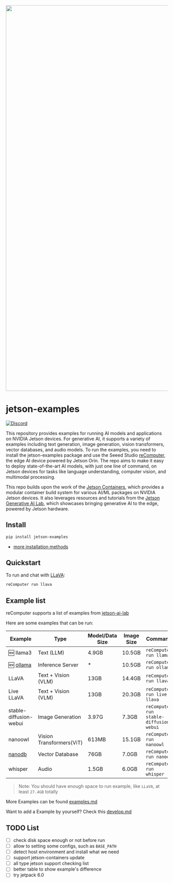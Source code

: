 <div align="center">
  <img alt="jetson" width="1200px" src="https://files.seeedstudio.com/wiki/reComputer-Jetson/jetson-examples/Jetson1200x300.png">
</div>

# jetson-examples

[![Discord](https://dcbadge.vercel.app/api/server/5BQCkty7vN?style=flat&compact=true)](https://discord.gg/5BQCkty7vN)

This repository provides examples for running AI models and applications on NVIDIA Jetson devices.  For generative AI, it supports a variety of examples including text generation, image generation, vision transformers, vector databases, and audio models.
To run the examples, you need to install the jetson-examples package and use the Seeed Studio [reComputer](https://www.seeedstudio.com/reComputer-J4012-p-5586.html), the edge AI device powered by Jetson Orin.  The repo aims to make it easy to deploy state-of-the-art AI models, with just one line of command, on Jetson devices for tasks like language understanding, computer vision, and multimodal processing.

This repo builds upon the work of the [Jetson Containers](https://github.com/dusty-nv/jetson-containers), which provides a modular container build system for various AI/ML packages on NVIDIA Jetson devices. It also leverages resources and tutorials from the [Jetson Generative AI Lab](https://www.jetson-ai-lab.com/index.html), which showcases bringing generative AI to the edge, powered by Jetson hardware.

## Install

```sh
pip install jetson-examples
```

- [more installation methods](./docs/install.md)

## Quickstart

To run and chat with [LLaVA](https://www.jetson-ai-lab.com/tutorial_llava.html):

```sh
reComputer run llava
```

## Example list

reComputer supports a list of examples from [jetson-ai-lab](https://www.jetson-ai-lab.com/)

Here are some examples that can be run:

| Example                                          | Type                     | Model/Data Size | Image Size | Command                                 |
| ------------------------------------------------ | ------------------------ | --------------- | ---------- | --------------------------------------- |
| 🆕 llama3                                         | Text (LLM)               | 4.9GB           | 10.5GB     | `reComputer run llama3`                 |
| 🆕 [ollama](https://github.com/ollama/ollama)     | Inference Server         | *               | 10.5GB     | `reComputer run ollama`                 |
| LLaVA                                            | Text + Vision (VLM)      | 13GB            | 14.4GB     | `reComputer run llava`                  |
| Live LLaVA                                       | Text + Vision (VLM)      | 13GB            | 20.3GB     | `reComputer run live-llava`             |
| stable-diffusion-webui                           | Image Generation         | 3.97G           | 7.3GB      | `reComputer run stable-diffusion-webui` |
| nanoowl                                          | Vision Transformers(ViT) | 613MB           | 15.1GB     | `reComputer run nanoowl`                |
| [nanodb](../reComputer/scripts/nanodb/readme.md) | Vector Database          | 76GB            | 7.0GB      | `reComputer run nanodb`                 |
| whisper                                          | Audio                    | 1.5GB           | 6.0GB      | `reComputer run whisper`                |

> Note: You should have enough space to run example, like `LLaVA`, at least `27.4GB` totally

More Examples can be found [examples.md](./docs/examples.md)

Want to add a Example by yourself? Check this [develop.md](./docs/develop.md)

## TODO List

- [ ] check disk space enough or not before run
- [ ] allow to setting some configs, such as `BASE_PATH`
- [ ] detect host environment and install what we need
- [ ] support jetson-containers update
- [ ] all type jetson support checking list
- [ ] better table to show example's difference
- [ ] try jetpack 6.0
